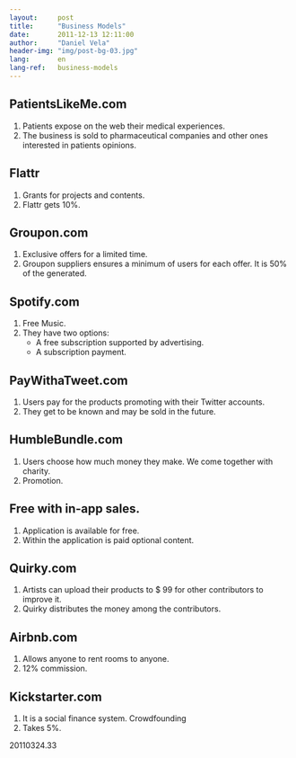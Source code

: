 ```yaml
---
layout:     post
title:      "Business Models"
date:       2011-12-13 12:11:00
author:     "Daniel Vela"
header-img: "img/post-bg-03.jpg"
lang:       en
lang-ref:   business-models
---
```


## PatientsLikeMe.com

1. Patients expose on the web their medical experiences.
2. The business is sold to pharmaceutical companies and other ones interested in patients opinions.

## Flattr

1. Grants for projects and contents.
2. Flattr gets 10%.

## Groupon.com

1. Exclusive offers for a limited time.
2. Groupon suppliers ensures a minimum of users for each offer. It is 50% of the generated.

## Spotify.com

1. Free Music.
2. They have two options:
	- A free subscription supported by advertising.
	- A subscription payment.

## PayWithaTweet.com

1. Users pay for the products promoting with their Twitter accounts.
2. They get to be known and may be sold in the future.

## HumbleBundle.com

1. Users choose how much money they make. We come together with charity.
2. Promotion.

## Free with in-app sales.

1. Application is available for free.
2. Within the application is paid optional content.

## Quirky.com

1. Artists can upload their products to $ 99 for other contributors to improve it.
2. Quirky distributes the money among the contributors.


## Airbnb.com

1. Allows anyone to rent rooms to anyone.
2. 12% commission.


## Kickstarter.com

1. It is a social finance system. Crowdfounding
2. Takes 5%.

20110324.33
